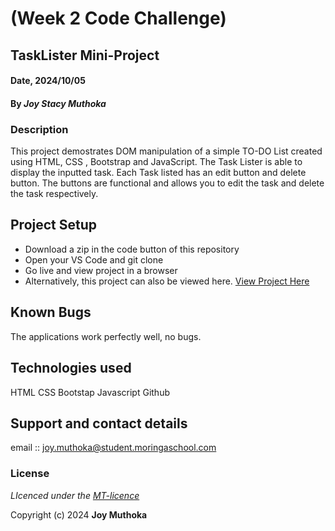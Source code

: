 # (Week 2 Code Challenge) 

## TaskLister Mini-Project 

#### Date, 2024/10/05

#### By *Joy Stacy Muthoka*

### Description
This project demostrates DOM manipulation of a simple TO-DO List created using HTML, CSS , Bootstrap and JavaScript. The Task Lister is able to display the inputted task. Each Task listed has an edit button and delete button. The buttons are functional and allows you to edit the task and delete the task respectively.

## Project Setup
* Download a zip in the code button of this repository
* Open your VS Code and git clone
* Go live and view project in a browser
* Alternatively, this project can also be viewed here. [View Project Here](https://stacy-joym.github.io/phase-1-tasklister-mini-project/)

## Known Bugs
The applications work perfectly well, no bugs.

## Technologies used
HTML
CSS
Bootstap
Javascript
Github

## Support and contact details
email :: joy.muthoka@student.moringaschool.com

### License
*LIcenced under the [MT-licence](https://github.com/Stacy-JoyM/phase-1-tasklister-mini-project/blob/main/LICENSE)*

Copyright (c) 2024 **Joy Muthoka**


